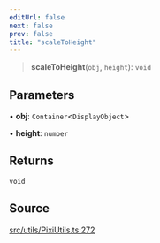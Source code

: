 ```yaml
---
editUrl: false
next: false
prev: false
title: "scaleToHeight"
---
```


> **scaleToHeight**(`obj`, `height`): `void`

## Parameters

• **obj**: `Container`\<`DisplayObject`\>

• **height**: `number`

## Returns

`void`

## Source

[src/utils/PixiUtils.ts:272](https://github.com/relishinc/dill-pixel/blob/10f512f7f577ca5e74162827f11215b28df5ca97/src/utils/PixiUtils.ts#L272)
